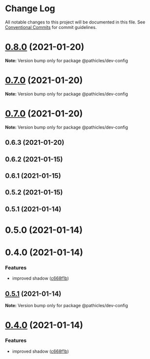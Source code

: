 # Change Log

All notable changes to this project will be documented in this file.
See [Conventional Commits](https://conventionalcommits.org) for commit guidelines.

# [0.8.0](https://github.com/pathicles/pathicles/compare/@pathicles/dev-config@0.7.0...@pathicles/dev-config@0.8.0) (2021-01-20)

**Note:** Version bump only for package @pathicles/dev-config





# [0.7.0](https://github.com/pathicles/pathicles/compare/@pathicles/dev-config@0.7.0...@pathicles/dev-config@0.7.0) (2021-01-20)

**Note:** Version bump only for package @pathicles/dev-config





# [0.7.0](https://github.com/pathicles/pathicles/compare/@pathicles/dev-config@0.6.3...@pathicles/dev-config@0.7.0) (2021-01-20)

**Note:** Version bump only for package @pathicles/dev-config





## 0.6.3 (2021-01-20)



## 0.6.2 (2021-01-15)



## 0.6.1 (2021-01-15)



## 0.5.2 (2021-01-15)



## 0.5.1 (2021-01-14)



# 0.5.0 (2021-01-14)



# 0.4.0 (2021-01-14)


### Features

* improved shadow ([c668f1b](https://github.com/pathicles/pathicles/commit/c668f1bc430783d3be0b631556eaa02a88800a86))





## [0.5.1](https://github.com/pathicles/pathicles/compare/v0.5.0...v0.5.1) (2021-01-14)

**Note:** Version bump only for package @pathicles/dev-config





# [0.4.0](https://github.com/pathicles/pathicles/compare/v0.3.2...v0.4.0) (2021-01-14)


### Features

* improved shadow ([c668f1b](https://github.com/pathicles/pathicles/commit/c668f1bc430783d3be0b631556eaa02a88800a86))
